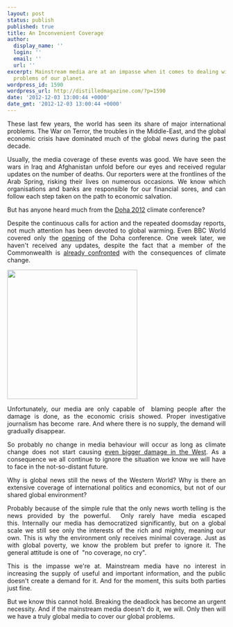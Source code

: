 ```yaml
---
layout: post
status: publish
published: true
title: An Inconvenient Coverage
author:
  display_name: ''
  login: ''
  email: ''
  url: ''
excerpt: Mainstream media are at an impasse when it comes to dealing with the bigger
  problems of our planet.
wordpress_id: 1590
wordpress_url: http://distilledmagazine.com/?p=1590
date: '2012-12-03 13:00:44 +0000'
date_gmt: '2012-12-03 13:00:44 +0000'
---
```

<p style="text-align: justify;">These last few years, the world has seen its share of major international problems. The War on Terror, the troubles in the Middle-East, and the global economic crisis have dominated much of the global news during the past decade.</p>
<p style="text-align: justify;">Usually, the media coverage of these events was good. We have seen the wars in Iraq and Afghanistan unfold before our eyes and received regular updates on the number of deaths. Our reporters were at the frontlines of the Arab Spring, risking their lives on numerous occasions. We know which organisations and banks are responsible for our financial sores, and can follow each step taken on the path to economic salvation.</p>
<p style="text-align: justify;">But has anyone heard much from the <a href="http://distilledmagazine.com/wp-content/uploads/2012/12/homepage.aspx">Doha 2012</a> climate conference?</p>
<p style="text-align: justify;">Despite the continuous calls for action and the repeated doomsday reports, not much attention has been devoted to global warming. Even BBC World covered only the <a href="http://distilledmagazine.com/wp-content/uploads/2012/12/science-environment-20492501">opening</a> of the Doha conference. One week later, we haven't received any updates, despite the fact that a member of the Commonwealth is <a href="http://distilledmagazine.com/wp-content/uploads/2012/12/pakistans_climate_change_challenge">already confronted</a> with the consequences of climate change.</p>
<p style="text-align: justify;"><!--column--></p>
<p style="text-align: justify;"><a href="http://distilledmagazine.com/wp-content/uploads/2012/12/tumblr_medrtgW23T1rmrpico1_1280.jpg"><img class="alignnone size-medium wp-image-1591" title="tumblr_medrtgW23T1rmrpico1_1280" alt="" src="http://distilledmagazine.com/wp-content/uploads/2012/12/tumblr_medrtgW23T1rmrpico1_1280-300x298.jpg" width="300" height="298" /></a></p>
<p style="text-align: justify;">Unfortunately, our media are only capable of  blaming people after the damage is done, as the economic crisis showed. Proper investigative journalism has become  rare. And where there is no supply, the demand will gradually disappear.</p>
<p style="text-align: justify;">So probably no change in media behaviour will occur as long as climate change does not start causing <a href="http://distilledmagazine.com/wp-content/uploads/2012/12/Hurricane_Sandy#United_States_2" target="_blank">even bigger damage in the West</a>. As a consequence we all continue to ignore the situation we know we will have to face in the not-so-distant future.</p>
<p style="text-align: justify;"><!--column--></p>
<p style="text-align: justify;">Why is global news still the news of the Western World? Why is there an extensive coverage of international politics and economics, but not of our shared global environment?</p>
<p style="text-align: justify;">Probably because of the simple rule that the only news worth telling is the news provided by the powerful.  Only rarely have media escaped this. Internally our media has democratized significantly, but on a global scale we still see only the interests of the rich and mighty, meaning our own. This is why the environment only receives minimal coverage. Just as with global poverty, we know the problem but prefer to ignore it. The general attitude is one of  "no coverage, no cry".</p>
<p style="text-align: justify;">This is the impasse we're at. Mainstream media have no interest in increasing the supply of useful and important information, and the public doesn't create a demand for it. And for the moment, this suits both parties just fine.</p>
<p style="text-align: justify;">But we know this cannot hold. Breaking the deadlock has become an urgent necessity. And if the mainstream media doesn't do it, we will. Only then will we have a truly global media to cover our global problems.</p>
<p><!--column--></p>
